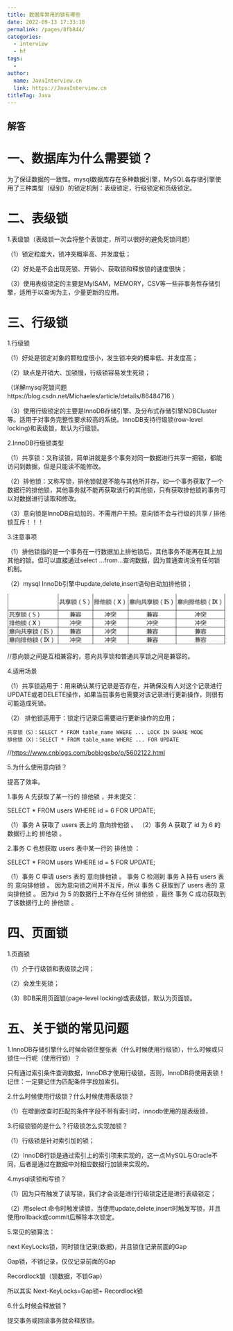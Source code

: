 ```yaml
---
title: 数据库常用的锁有哪些
date: 2022-09-13 17:33:10
permalink: /pages/8fb844/
categories:
  - interview
  - hf
tags:
  - 
author: 
  name: JavaInterview.cn
  link: https://JavaInterview.cn
titleTag: Java
---
```



## 解答

# 一、数据库为什么需要锁？

为了保证数据的一致性。mysql数据库存在多种数据引擎，MySQL各存储引擎使用了三种类型（级别）的锁定机制：表级锁定，行级锁定和页级锁定。

# 二、表级锁

1.表级锁（表级锁一次会将整个表锁定，所可以很好的避免死锁问题）

（1）锁定粒度大，锁冲突概率高、并发度低；

（2）好处是不会出现死锁、开销小、获取锁和释放锁的速度很快；

（3）使用表级锁定的主要是MyISAM，MEMORY，CSV等一些非事务性存储引擎，适用于以查询为主，少量更新的应用。

# 三、行级锁

1.行级锁

（1）好处是锁定对象的颗粒度很小，发生锁冲突的概率低、并发度高；

（2）缺点是开销大、加锁慢，行级锁容易发生死锁；

（详解mysql死锁问题https://blog.csdn.net/Michaeles/article/details/86484716 ）

（3）使用行级锁定的主要是InnoDB存储引擎、及分布式存储引擎NDBCluster等。适用于对事务完整性要求较高的系统。InnoDB支持行级锁(row-level locking)和表级锁，默认为行级锁。

2.InnoDB行级锁类型

（1）共享锁：又称读锁，简单讲就是多个事务对同一数据进行共享一把锁，都能访问到数据，但是只能读不能修改。

（2）排他锁：又称写锁，排他锁就是不能与其他所并存，如一个事务获取了一个数据行的排他锁，其他事务就不能再获取该行的其他锁，只有获取排他锁的事务可以对数据进行读取和修改。

（3）意向锁是InnoDB自动加的，不需用户干预。意向锁不会与行级的共享 / 排他锁互斥！！！

3.注意事项

（1）排他锁指的是一个事务在一行数据加上排他锁后，其他事务不能再在其上加其他的锁。但可以直接通过select ...from...查询数据，因为普通查询没有任何锁机制。

（2）mysql InnoDb引擎中update,delete,insert语句自动加排他锁；

![](../../../media/pictures/hf/20190117170720236.png)


//意向锁之间是互相兼容的，意向共享锁和普通共享锁之间是兼容的。

4.适用场景

（1）共享锁适用于：用来确认某行记录是否存在，并确保没有人对这个记录进行UPDATE或者DELETE操作，如果当前事务也需要对该记录进行更新操作，则很有可能造成死锁。

（2） 排他锁适用于：锁定行记录后需要进行更新操作的应用；

    共享锁（S）：SELECT * FROM table_name WHERE ... LOCK IN SHARE MODE
    排他锁（X)：SELECT * FROM table_name WHERE ... FOR UPDATE
//https://www.cnblogs.com/boblogsbo/p/5602122.html

5.为什么使用意向锁？

提高了效率。

1.事务 A 先获取了某一行的 排他锁 ，并未提交：
 
SELECT * FROM users WHERE id = 6 FOR UPDATE;
 
 
（1）事务 A 获取了 users 表上的 意向排他锁 。
（2）事务 A 获取了 id 为 6 的数据行上的 排他锁 。
 
2.事务 C 也想获取 users 表中某一行的 排他锁 ：
 
SELECT * FROM users WHERE id = 5 FOR UPDATE;
 
（1）事务 C 申请 users 表的 意向排他锁 。
    事务 C 检测到 事务 A 持有 users 表的 意向排他锁 。
    因为意向锁之间并不互斥，所以 事务 C 获取到了 users 表的 意向排他锁 。
    因为id 为 5 的数据行上不存在任何 排他锁 ，最终 事务 C 成功获取到了该数据行上的 排他锁 。
# 四、页面锁

1.页面锁

（1）介于行级锁和表级锁之间；

（2）会发生死锁；

（3）BDB采用页面锁(page-level locking)或表级锁，默认为页面锁。 

# 五、关于锁的常见问题

1.InnoDB存储引擎什么时候会锁住整张表（什么时候使用行级锁），什么时候或只锁住一行呢（使用行锁）？ 

只有通过索引条件查询数据，InnoDB才使用行级锁，否则，InnoDB将使用表锁！ 记住：一定要记住为匹配条件字段加索引。

2.什么时候使用行级锁？什么时候使用表级锁？

（1）在增删改查时匹配的条件字段不带有索引时，innodb使用的是表级锁，

3.行级锁锁的是什么？行级锁怎么实现加锁？

（1）行级锁是针对索引加的锁；

（2）InnoDB行锁是通过索引上的索引项来实现的，这一点ＭySQL与Oracle不同，后者是通过在数据中对相应数据行加锁来实现的。

4.mysql读锁和写锁？

（1）因为只有触发了读写锁，我们才会谈是进行行级锁定还是进行表级锁定；

（2）用select 命令时触发读锁，当使用update,delete,insert时触发写锁，并且使用rollback或commit后解除本次锁定。

5.常见的锁算法：

next KeyLocks锁，同时锁住记录(数据)，并且锁住记录前面的Gap    

Gap锁，不锁记录，仅仅记录前面的Gap

Recordlock锁（锁数据，不锁Gap）

所以其实 Next-KeyLocks=Gap锁+ Recordlock锁

6.什么时候会释放锁？

提交事务或回滚事务就会释放锁。

